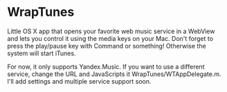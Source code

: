# WrapTunes

Little OS X app that opens your favorite web music service in a WebView and lets you control it using the media keys on your Mac.
Don't forget to press the play/pause key with Command or something!
Otherwise the system will start iTunes.

For now, it only supports Yandex.Music.
If you want to use a different service, change the URL and JavaScripts it WrapTunes/WTAppDelegate.m.
I'll add settings and multiple service support soon.

